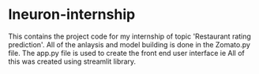# Ineuron-internship
This contains the project code for my internship of topic 'Restaurant rating prediction'.
 All of the anlaysis and model building is done in the Zomato.py file.
 The app.py file is used to create the front end user interface ie All of this was created using streamlit library.
